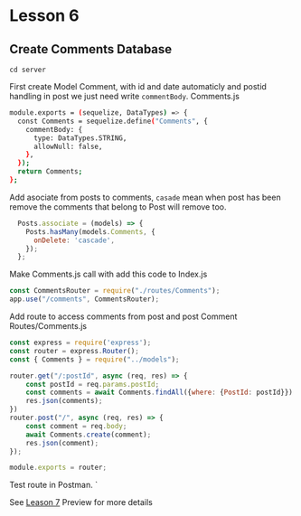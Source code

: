 # Lesson 6

## Create Comments Database

`cd server`

First create Model Comment, with id and date automaticly and postid handling in post we just need write `commentBody`.
Comments.js

```bash
module.exports = (sequelize, DataTypes) => {
  const Comments = sequelize.define("Comments", {
    commentBody: {
      type: DataTypes.STRING,
      allowNull: false,
    },
  });
  return Comments;
};
```

Add asociate from posts to comments, `casade` mean when post has been remove the comments that belong to Post will remove too.

```javascript
  Posts.associate = (models) => {
    Posts.hasMany(models.Comments, {
      onDelete: 'cascade',
    });
  };
```

Make Comments.js call with add this code to Index.js

```javascript
const CommentsRouter = require("./routes/Comments");
app.use("/comments", CommentsRouter);
```

Add route to access comments from post and post Comment
Routes/Comments.js

```javascript
const express = require('express');
const router = express.Router();
const { Comments } = require("../models");

router.get("/:postId", async (req, res) => {
    const postId = req.params.postId;
    const comments = await Comments.findAll({where: {PostId: postId}})
    res.json(comments);
})
router.post("/", async (req, res) => {
    const comment = req.body;
    await Comments.create(comment);
    res.json(comment);
});

module.exports = router;
```

Test route in Postman.
`

See [Leason 7](https://lesson2.com) Preview for more details
